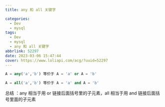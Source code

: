 ```yaml
---
title: any 和 all 关键字

categories:
  - Dev
  - mysql
tags:
  - Dev
  - mysql
  - any 和 all 关键字
abbrlink: 52297
date: 2023-03-06 15:47:44
cover: https://www.loliapi.com/acg/?uuid=52297
---
```


```sql
A = any('a','b') 等价于 A = 'a' or A = 'b'

A = all('a','b') 等价于 A = 'a' and A = 'b'
```

总结 ：any 相当于用 or 链接后面括号里的子元素，all 相当于用 and 链接后面括号里面的子元素